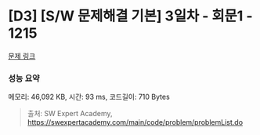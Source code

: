 # [D3] [S/W 문제해결 기본] 3일차 - 회문1 - 1215 

[문제 링크](https://swexpertacademy.com/main/code/problem/problemDetail.do?contestProbId=AV14QpAaAAwCFAYi) 

### 성능 요약

메모리: 46,092 KB, 시간: 93 ms, 코드길이: 710 Bytes



> 출처: SW Expert Academy, https://swexpertacademy.com/main/code/problem/problemList.do